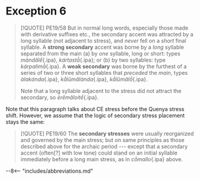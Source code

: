 # Exception 6

>[!QUOTE] PE19/58
>But in normal long words, especially those made with derivative suffixes etc., the secondary accent was attracted by a long syllable (not adjacent to stress), and *never* fell on a *short* final syllable. A **strong secondary** accent was borne by a *long* syllable separated from the main (a) by *one* syllable, long or short: types *màndălḗ*{.ipa}, *kártastā̀*{.ipa}; or (b) by two syllables: type *kárpalimā̀*{.ipa}. A **weak secondary** was borne by the furthest of a series of two or three short syllables that *preceded* the *main*, types *àlakánda*{.ipa}, *kằlŭmălánda*{.ipa}, *kằlŭmălṓ*{.ipa}.
>
>Note that a long syllable adjacent to the stress did not attract the secondary, so *èrĕmăloitḗ*{.ipa}.

Note that this paragraph talks about CE stress before the Quenya stress shift. However, we assume that the logic of secondary stress placement stays the same:

>[!QUOTE] PE19/60
>The **secondary stresses** were usually reorganized and governed by the main stress; but on same principles as those described above for the archaic period --- except that a secondary accent (often\[?\] with low tone) could stand on an initial syllable immediately before a long main stress, as in *cṑmallo*{.ipa} above.

--8<-- "includes/abbreviations.md"